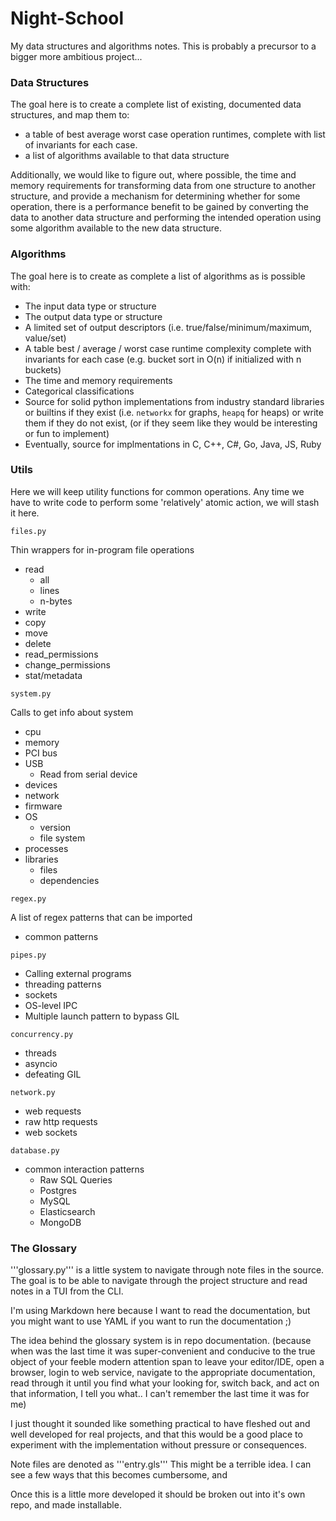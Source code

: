 # Night-School

My data structures and algorithms notes. This is probably a precursor to a bigger more ambitious project... 

### Data Structures

The goal here is to create a complete list of existing, documented data structures, and map them to:
* a table of best average worst case operation runtimes, complete with list of invariants for each case.
* a list of algorithms available to that data structure

Additionally, we would like to figure out, where possible, the time and memory requirements for transforming data from one structure to another structure, and provide a mechanism
for determining whether for some operation, there is a performance benefit to be gained by converting the data to another data structure and performing the intended operation using some algorithm available to the new data structure.

### Algorithms

The goal here is to create as complete a list of algorithms as is possible with:
* The input data type or structure
* The output data type or structure
* A limited set of output descriptors (i.e. true/false/minimum/maximum, value/set)
* A table best / average / worst case runtime complexity complete with invariants for each case (e.g. bucket sort in O(n) if initialized with n buckets)
* The time and memory requirements
* Categorical classifications
* Source for solid python implementations from industry standard libraries or builtins if they exist (i.e. `networkx` for graphs, `heapq` for heaps) or write them if they do not exist, (or if they seem like they would be interesting or fun to implement)
* Eventually, source for implmentations in C, C++, C#, Go, Java, JS, Ruby

### Utils

Here we will keep utility functions for common operations. Any time we have to write code to perform some 'relatively' atomic action, we will stash it here.

`files.py`

Thin wrappers for in-program file operations
* read
	* all
	* lines
	* n-bytes
* write
* copy
* move
* delete
* read_permissions
* change_permissions
* stat/metadata


`system.py`

Calls to get info about system
* cpu
* memory
* PCI bus
* USB
	* Read from serial device
* devices
* network
* firmware
* OS
	* version
	* file system
* processes
* libraries
	* files
	* dependencies


`regex.py`

A list of regex patterns that can be imported
* common patterns


`pipes.py`

* Calling external programs
* threading patterns
* sockets
* OS-level IPC
* Multiple launch pattern to bypass GIL


`concurrency.py`

* threads
* asyncio
* defeating GIL


`network.py`

* web requests
* raw http requests
* web sockets


`database.py`

* common interaction patterns
	* Raw SQL Queries
	* Postgres
	* MySQL
	* Elasticsearch
	* MongoDB


### The Glossary

'''glossary.py''' is a little system to navigate through note files in the source. The goal is to be able to navigate through the project structure and read notes in a TUI from the CLI.

I'm using Markdown here because I want to read the documentation, but you might want to use YAML if you want to run the documentation ;)

The idea behind the glossary system is in repo documentation. (because when was the last time it was super-convenient and conducive to the true object of your feeble modern attention span to leave your editor/IDE, open a browser, login to web service, navigate to the appropriate documentation, read through it until you find what your looking for, switch back, and act on that information, I tell you what.. I can't remember the last time it was for me)

I just thought it sounded like something practical to have fleshed out and well developed for real projects, and that this would be a good place to experiment with the implementation without pressure or consequences.

Note files are denoted as '''entry.gls''' This might be a terrible idea. I can see a few ways that this becomes cumbersome, and 

Once this is a little more developed it should be broken out into it's own repo, and made installable.
